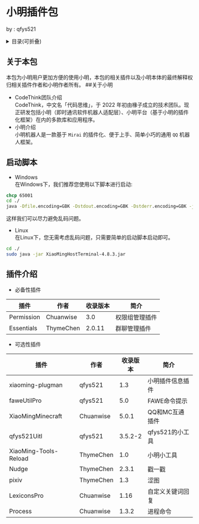 # 小明插件包   

by : qfys521  

<details>  

<summary> 目录(可折叠)</summary>

> 1.简介   
>>  - 关于本包   
> 2.关于小明   
>>  - CodeThink团队介绍
>>  - 小明介绍   
> 3.启动脚本   
>>  - Linux下   
>>  - Windows下   
> 4.插件介绍   
>>  - 必备性安装插件   
>>>   1.Permission   
>>>   2.Essentials   
>>  - 选择性安装插件   
>>>   1.xiaoming-plugman   
>>>   2.faweUtilPro   
>>>   3.XiaoMingMinecraft   
>>>   4.qfys521Uitl   
>>>   5.XiaoMing-Tools-Reload   
>>>   6.Nudge   
>>>   7.pixiv   
>>>   8.LexiconsPro   
>>>   9.Process   

</details>

## 关于本包   
本包为小明用户更加方便的使用小明，本包的相关插件以及小明本体的最终解释权归相关插件作者和小明作者所有。
##关于小明   
- CodeThink团队介绍   
   CodeThink，中文名「代码思维」，于 2022 年初由椽子成立的技术团队。现正研发包括小明（即时通讯软件机器人适配层）、小明平台（基于小明的插件化框架）在内的多款库和应用程序。   
- 小明介绍   
小明机器人是一款基于 `Mirai` 的插件化、便于上手、简单小巧的通用 `QQ` 机器人框架。   
## 启动脚本   
 - Windows   
在Windows下，我们推荐您使用以下脚本进行启动:   
```bat
chcp 65001
cd ./
java -Dfile.encoding=GBK -Dstdout.encoding=GBK -Dstderr.encoding=GBK -jar XiaoMingHostTerminal-4.8.3.jar
```
这样我们可以尽力避免乱码问题。   
 - Linux   
在Linux下，您无需考虑乱码问题，只需要简单的启动脚本启动即可。
```sh
cd ./
sudo java -jar XiaoMingHostTerminal-4.8.3.jar
```   
## 插件介绍   
 - 必备性插件   


 | 插件 | 作者 | 收录版本 | 简介 |
 | ---- | ----| ---- | ---- |
 | Permission | Chuanwise | 3.0 | 权限组管理插件 |
 | Essentials | ThymeChen | 2.0.11 | 群聊管理插件 |
 - 可选性插件   


 | 插件 | 作者 | 收录版本 | 简介 |
 | ---- | ----| ---- | ---- |
 | xiaoming-plugman | qfys521 | 1.3 | 小明插件信息插件 |
 | faweUtilPro | qfys521 | 5.0 | FAWE命令提示 |
 | XiaoMingMinecraft | Chuanwise | 5.0.1 | QQ和MC互通插件 |
 | qfys521Uitl | qfys521 | 3.5.2-2 | qfys521的小工具 |
 | XiaoMing-Tools-Reload | ThymeChen | 1.0 | 小明小工具 |
 | Nudge | ThymeChen | 2.3.1 | 戳一戳 |
 | pixiv | ThymeChen | 1.3 | 涩图 |
 | LexiconsPro | Chuanwise | 1.16 | 自定义关键词回复 |
 | Process | Chuanwise | 1.3.2 | 进程命令 |
